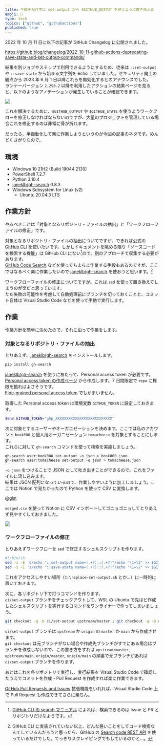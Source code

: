 ```yaml
---
title: 手間をかけずに set-output から $GITHUB_OUTPUT を使うように置き換える
emoji: 🥱
type: tech
topics: ["github", "githubactions"]
published: true
---
```


2022 年 10 月 11 日に以下の記事が GitHub Changelog に公開されました。

https://github.blog/changelog/2022-10-11-github-actions-deprecating-save-state-and-set-output-commands/

結果を別ジョブやステップで利用できるようにするため、従来は `::set-output` や `::save-state` から始まる文字列を echo していました。セキュリティ向上の観点から 2023 年 6 月 1 日以降これらを無効化するとのアナウンスでした。  
ランナーバージョン `2.298.2` 以降を利用したアクションの結果ページを見ると、以下のようなアノテーションが発生していることが確認できます。

![](https://storage.googleapis.com/zenn-user-upload/dfb3b0176b68-20221105.png)

これを解決するために、`$GITHUB_OUTPUT` や `$GITHUB_STATE` を使うようワークフローを修正しなければならないのですが、大量のプロジェクトを管理している場合これを修正するのは非常に骨が折れます。

だったら、半自動化して楽に作業しようというのが今回の記事のネタです。めんどくさがりなので。

## 環境

- Windows 10 21H2 (Build 19044.2130)
- PowerShell 7.2.7
- Python 3.10.4
- [janeklb/gh-search](https://github.com/janeklb/gh-search) 0.8.3
- Windows Subsystem for Linux (v2)
  - Ubuntu 20.04.3 LTS

## 作業方針

やるべきことは「対象となるリポジトリ・ファイルの抽出」と「ワークフローファイルの修正」です。

対象となるリポジトリ・ファイルの抽出についてですが、できれば公式の [GitHub CLI](https://cli.github.com/) を使いたいです。しかしドキュメントを眺める限り「ソースコードを検索する機能」は GitHub CLI にない[^1]ので、別のアプローチで収集する必要があります。  
[GitHub Code Search](https://cs.github.com) などを使ってちまちま作業する手段もあるのですが、ここではなるべく楽に作業したいので [janeklb/gh-search](https://github.com/janeklb/gh-search) を使おうと思います。[^2]

ワークフローファイルの修正についてですが、これは `sed` を使って置き換えてしまうのが楽だと思っています。  
ただ失敗の可能性を考慮して自動処理前にブランチを切っておくことと、コミット自体は Visual Studio Code などを使って手動で実行します。

## 作業

作業方針を簡単に決めたので、それに沿って作業をします。

### 対象となるリポジトリ・ファイルの抽出

とりあえず、[janeklb/gh-search](https://github.com/janeklb/gh-search) をインストールします。

```powershell
pip install gh-search
```

[janeklb/gh-search](https://github.com/janeklb/gh-search) を使うにあたって、Personal access token が必要です。  
[Personal access token の作成ページ](https://github.com/settings/tokens) から作成します。7 日間限定で `repo` に権限を振ればよさそうです。  
[Fine-grained personal access token](https://github.blog/2022-10-18-introducing-fine-grained-personal-access-tokens-for-github/) でもかまいません。

取得した Personal access token は環境変数 `GITHUB_TOKEN` に設定しておきます。

```powershell
$env:GITHUB_TOKEN="ghp_XXXXXXXXXXXXXXXXXXXXXXXXXX"
```

次に対象とするユーザーやオーガニゼーションを決めます。ここでは私のアカウント `book000` と個人用オーガニゼーション `tomacheese` を対象とすることにします。  
これらに対して `gh-search` コマンドを使って検索を実施しましょう。

```shell
gh-search user:book000 set-output -o json > book000.json
gh-search user:tomacheese set-output -o json > tomacheese.json
```

`-o json` をつけることで JSON として吐き出すことができるので、これをファイルに流し込みます。  
結果は JSON 配列になっているので、作業しやすいように加工しましょう。ここでは Notion で見たかったので Python を使って CSV に変換します。

@[gist](https://gist.github.com/book000/5592cf3ebe3034f02bc50c3b3dfffc2c)

`merged.csv` を使って Notion に CSV インポートしてゴニョゴニョしてとりあえず見やすくしておきました。

![](https://storage.googleapis.com/zenn-user-upload/1ac5470ab621-20221105.png)

### ワークフローファイルの修正

とりあえずワークフローを `sed` で修正するシェルスクリプトを作ります。

```sh
#!/bin/sh
sed -i -E 's/echo "::set-output name=(.+?)::(.+?)"/echo "\1=\2" >> $GITHUB_OUTPUT/g' .github/workflows/*.yml
sed -i -E 's/echo "::save-state name=(.+?)::(.+?)"/echo "\1=\2" >> $GITHUB_STATE/g' .github/workflows/*.yml
```

これをアクセスしやすい場所（`C:\replace-set-output.sh` とか…）に一時的に置いておきます。

次に、各リポジトリ下で打つコマンドを作ります。  
`ci/set-output` ブランチをチェックアウトして、WSL の Ubuntu で先ほど作成したシェルスクリプトを実行するコマンドをワンライナーで作ってしまいましょう。

```bash
git checkout -q -b ci/set-output upstream/master ; git checkout -q -b ci/set-output upstream/main ; git checkout -q -b ci/set-output origin/master ; git checkout -q -b ci/set-output origin/main ; bash -c "/mnt/c/replace-set-output.sh"
```

`ci/set-output` ブランチは `upstream` か `origin` の `master` か `main` から作成させます。  
`git checkout` は元ブランチがない場合や作成先ブランチがすでにある場合はブランチを作成しないので、この書き方をすれば `upstream/master`, `upstream/main`, `origin/master`, `origin/main` の順番で元ブランチがあれば `ci/set-output` ブランチを作ります。

あとはこれを各リポジトリで実行し、実行結果を Visual Studio Code で確認したうえでコミットを作成・Pull Request を作成すれば楽に作業できます。

[GitHub Pull Requests and Issues](https://marketplace.visualstudio.com/items?itemName=GitHub.vscode-pull-request-github) 拡張機能をいれれば、Visual Studio Code 上で Pull Request も作成できてさらに楽ちん。

[^1]: [GitHub CLI の search マニュアル](https://cli.github.com/manual/gh_search) によれば、検索できるのは Issue と PR とリポジトリだけなようです。
[^2]: GitHub CLI に実装されていない以上、どんな悪いことをしてコード検索なんてしているんだろうと思ったら、GitHub の [Search code REST API](https://docs.github.com/en/rest/search#search-code) を使っているだけでした。てっきりスクレイピングでもしているのかと…。
